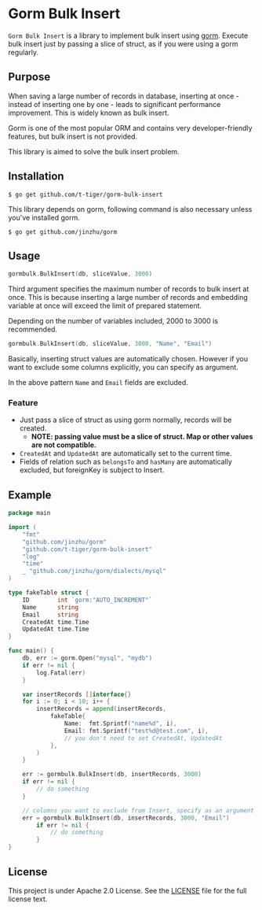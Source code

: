 # Gorm Bulk Insert

`Gorm Bulk Insert` is a library to implement bulk insert using [gorm](https://github.com/jinzhu/gorm). Execute bulk insert just by passing a slice of struct, as if you were using a gorm regularly.

## Purpose

When saving a large number of records in database, inserting at once - instead of inserting one by one - leads to significant performance improvement. This is widely known as bulk insert.

Gorm is one of the most popular ORM and contains very developer-friendly features, but bulk insert is not provided.

This library is aimed to solve the bulk insert problem.

## Installation

`$ go get github.com/t-tiger/gorm-bulk-insert`

This library depends on gorm, following command is also necessary unless you've installed gorm.

`$ go get github.com/jinzhu/gorm`

## Usage

```go
gormbulk.BulkInsert(db, sliceValue, 3000)
```

Third argument specifies the maximum number of records to bulk insert at once. This is because inserting a large number of records and embedding variable at once will exceed the limit of prepared statement.

Depending on the number of variables included, 2000 to 3000 is recommended.

```go
gormbulk.BulkInsert(db, sliceValue, 3000, "Name", "Email")
```

Basically, inserting struct values are automatically chosen. However if you want to exclude some columns explicitly, you can specify as argument.

In the above pattern `Name` and `Email` fields are excluded.

### Feature

- Just pass a slice of struct as using gorm normally, records will be created.
    - **NOTE: passing value must be a slice of struct. Map or other values are not compatible.**
- `CreatedAt` and `UpdatedAt` are automatically set to the current time.
- Fields of relation such as `belongsTo` and `hasMany` are automatically excluded, but foreignKey is subject to Insert.

## Example

```go
package main

import (
	"fmt"
	"github.com/jinzhu/gorm"
	"github.com/t-tiger/gorm-bulk-insert"
	"log"
	"time"
	_ "github.com/jinzhu/gorm/dialects/mysql"
)

type fakeTable struct {
	ID        int `gorm:"AUTO_INCREMENT"` 
	Name      string
	Email     string
	CreatedAt time.Time
	UpdatedAt time.Time
}

func main() {
	db, err := gorm.Open("mysql", "mydb")
	if err != nil {
		log.Fatal(err)
	}

	var insertRecords []interface{}
	for i := 0; i < 10; i++ {
		insertRecords = append(insertRecords,
			fakeTable{
				Name:  fmt.Sprintf("name%d", i),
				Email: fmt.Sprintf("test%d@test.com", i),
				// you don't need to set CreatedAt, UpdatedAt
			},
		)
	}

	err := gormbulk.BulkInsert(db, insertRecords, 3000)
	if err != nil {
		// do something
	}

	// columns you want to exclude from Insert, specify as an argument
	err = gormbulk.BulkInsert(db, insertRecords, 3000, "Email")
        if err != nil {
            // do something
        }
}
```

## License

This project is under Apache 2.0 License. See the [LICENSE](https://github.com/kabukikeiji/gorm-bulk-insert/blob/master/LICENSE.txt) file for the full license text.
